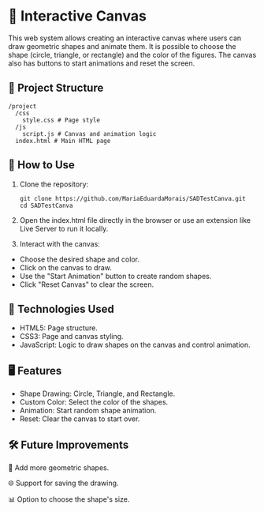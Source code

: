 # 🎨 Interactive Canvas
This web system allows creating an interactive canvas where users can draw geometric shapes and animate them. It is possible to choose the shape (circle, triangle, or rectangle) and the color of the figures. The canvas also has buttons to start animations and reset the screen.

## 📝 Project Structure
    /project
      /css
        style.css # Page style
      /js
        script.js # Canvas and animation logic
      index.html # Main HTML page

## 🚀 How to Use
1. Clone the repository:

       git clone https://github.com/MariaEduardaMorais/SADTestCanva.git
       cd SADTestCanva
     
2. Open the index.html file directly in the browser or use an extension like Live Server to run it locally.

3. Interact with the canvas:

  * Choose the desired shape and color.
  * Click on the canvas to draw.
  * Use the "Start Animation" button to create random shapes.
  * Click "Reset Canvas" to clear the screen.

## 🎨 Technologies Used
  * HTML5: Page structure.
  * CSS3: Page and canvas styling.
  * JavaScript: Logic to draw shapes on the canvas and control animation.

## 🖥️ Features
  * Shape Drawing: Circle, Triangle, and Rectangle.
  * Custom Color: Select the color of the shapes.
  * Animation: Start random shape animation.
  * Reset: Clear the canvas to start over.
    
## 🛠️ Future Improvements
🔄 Add more geometric shapes.

🌐 Support for saving the drawing.

📊 Option to choose the shape's size.

